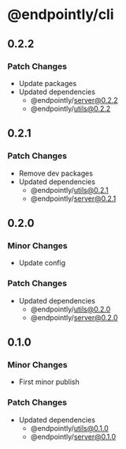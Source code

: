 # @endpointly/cli

## 0.2.2

### Patch Changes

- Update packages
- Updated dependencies
  - @endpointly/server@0.2.2
  - @endpointly/utils@0.2.2

## 0.2.1

### Patch Changes

- Remove dev packages
- Updated dependencies
  - @endpointly/utils@0.2.1
  - @endpointly/server@0.2.1

## 0.2.0

### Minor Changes

- Update config

### Patch Changes

- Updated dependencies
  - @endpointly/utils@0.2.0
  - @endpointly/server@0.2.0

## 0.1.0

### Minor Changes

- First minor publish

### Patch Changes

- Updated dependencies
  - @endpointly/utils@0.1.0
  - @endpointly/server@0.1.0
